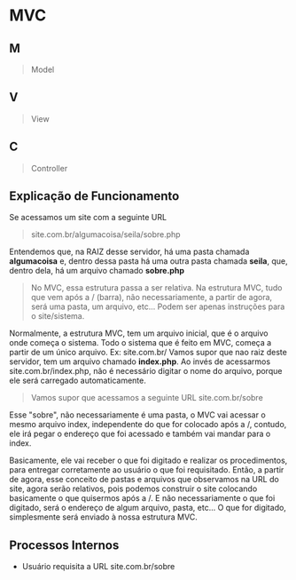 # MVC

## M

> Model

## V

> View

## C

> Controller

## Explicação de Funcionamento

Se acessamos um site com a seguinte URL

> site.com.br/algumacoisa/seila/sobre.php

Entendemos que, na RAIZ desse servidor, há uma pasta chamada **algumacoisa** e, dentro dessa pasta há uma outra pasta chamada **seila**, que, dentro dela, há um arquivo chamado **sobre.php**

> No MVC, essa estrutura passa a ser relativa. Na estrutura MVC, tudo que vem após a / (barra), não necessariamente, a partir de agora, será uma pasta, um arquivo, etc... Podem ser apenas instruções para o site/sistema.

Normalmente, a estrutura MVC, tem um arquivo inicial, que é o arquivo onde começa o sistema. Todo o sistema que é feito em MVC, começa a partir de um único arquivo. Ex: site.com.br/
Vamos supor que nao raiz deste servidor, tem um arquivo chamado **index.php**. Ao invés de acessarmos site.com.br/index.php, não é necessário digitar o nome do arquivo, porque ele será carregado automaticamente.

> Vamos supor que acessamos a seguinte URL site.com.br/sobre

Esse "sobre", não necessariamente é uma pasta, o MVC vai acessar o mesmo arquivo index, independente do que for colocado após a /, contudo, ele irá pegar o endereço que foi acessado e também vai mandar para o index.

Basicamente, ele vai receber o que foi digitado e realizar os procedimentos, para entregar corretamente ao usuário o que foi requisitado.
Então, a partir de agora, esse conceito de pastas e arquivos que observamos na URL do site, agora serão relativos, pois podemos construir o site colocando basicamente o que quisermos após a /. E não necessariamente o que foi digitado, será o endereço de algum arquivo, pasta, etc... O que for digitado, simplesmente será enviado à nossa estrutura MVC.

## Processos Internos

- Usuário requisita a URL site.com.br/sobre